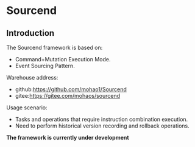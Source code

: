 # Sourcend

## Introduction

The Sourcend framework is based on:
- Command+Mutation Execution Mode.
- Event Sourcing Pattern.

Warehouse address:
- github:https://github.com/mohao1/Sourcend
- gitee:https://gitee.com/mohaos/sourcend

Usage scenario:
- Tasks and operations that require instruction combination execution.
- Need to perform historical version recording and rollback operations.

**The framework is currently under development**